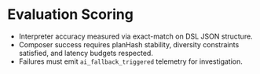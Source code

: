 # Evaluation Scoring

- Interpreter accuracy measured via exact-match on DSL JSON structure.
- Composer success requires planHash stability, diversity constraints satisfied, and latency budgets respected.
- Failures must emit `ai_fallback_triggered` telemetry for investigation.
